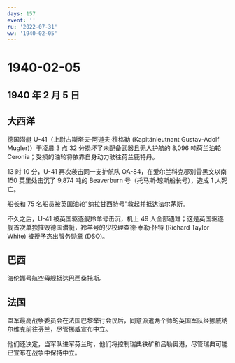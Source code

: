 ```yaml
---
days: 157
event: ''
ru: '2022-07-31'
ww: '1940-02-05'
---
```


# 1940-02-05

## 1940 年 2 月 5 日

## 大西洋

德国潜艇 U-41（上尉古斯塔夫·阿道夫·穆格勒 (Kapitänleutnant Gustav-Adolf
Mugler)）于凌晨 3 点 32 分损坏了未配备武器且无人护航的 8,096 吨荷兰油轮
Ceronia；受损的油轮将依靠自身动力驶往荷兰鹿特丹。

13 时 10 分，U-41 再次袭击同一支护航队 OA-84，在爱尔兰科克郡别雷黑文以南
150 英里处击沉了 9,874 吨的 Beaverburn 号（托马斯·琼斯船长号），造成 1
人死亡。

船长和 75 名船员被英国油轮"纳拉甘西特号"救起并抵达法尔茅斯。

不久之后，U-41 被英国驱逐舰羚羊号击沉，机上 49
人全部遇难；这是英国驱逐舰首次单独摧毁德国潜艇，羚羊号的少校理查德·泰勒·怀特
(Richard Taylor White) 被授予杰出服务勋章 (DSO)。

## 巴西

海伦娜号航空母舰抵达巴西桑托斯。

## 法国

盟军最高战争委员会在法国巴黎举行会议后，同意派遣两个师的英国军队经挪威纳尔维克前往芬兰，尽管挪威宣布中立。

他们还决定，当军队进军芬兰时，他们将控制瑞典铁矿和吕勒奥港，尽管瑞典可能已宣布在战争中保持中立。